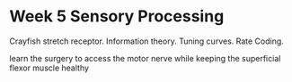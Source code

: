 # Week 5 Sensory Processing

Crayfish stretch receptor. Information theory. Tuning curves. Rate Coding.

learn the surgery to access the motor nerve while keeping the superficial flexor muscle healthy
